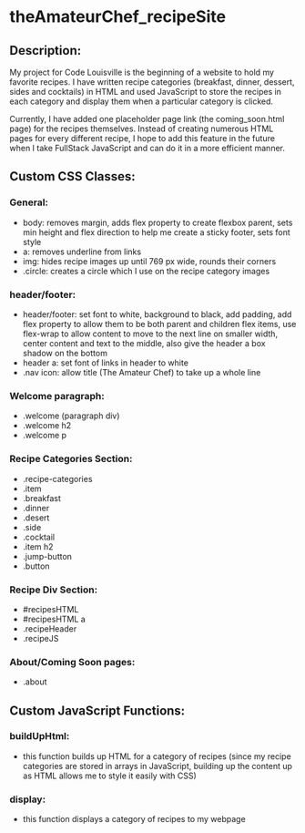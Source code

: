 # theAmateurChef_recipeSite


## Description: 
My project for Code Louisville is the beginning of a website to hold my favorite recipes. I have written recipe categories (breakfast, dinner, dessert, sides and cocktails) in HTML and used JavaScript to store the recipes in each category and display them when a particular category is clicked. 

Currently, I have added one placeholder page link (the coming_soon.html page) for the recipes themselves. Instead of creating numerous HTML pages for every different recipe, I hope to add this feature in the future when I take FullStack JavaScript and can do it in a more efficient manner.

## Custom CSS Classes: 
### General: 
* body: removes margin, adds flex property to create flexbox parent, sets min height and flex direction to help me create a sticky footer, sets font style
* a: removes underline from links
* img: hides recipe images up until 769 px wide, rounds their corners
* .circle: creates a circle which I use on the recipe category images

### header/footer: 
* header/footer: set font to white, background to black, add padding, add flex property to allow them to be both parent and children flex items, use flex-wrap to allow content to move to the next line on smaller width, center content and text to the middle, also give the header a box shadow on the bottom
* header a: set font of links in header to white
* .nav icon: allow title (The Amateur Chef) to take up a whole line

### Welcome paragraph: 
* .welcome (paragraph div)
* .welcome h2
* .welcome p

### Recipe Categories Section: 
* .recipe-categories
* .item 
* .breakfast
* .dinner
* .desert
* .side
* .cocktail
* .item h2
* .jump-button
* .button

### Recipe Div Section: 
* #recipesHTML
* #recipesHTML a
* .recipeHeader
* .recipeJS 

### About/Coming Soon pages: 
* .about

## Custom JavaScript Functions: 
### buildUpHtml: 
* this function builds up HTML for a category of recipes (since my recipe categories are stored in arrays in JavaScript, building up the content up as HTML allows me to style it easily with CSS)
### display: 
* this function displays a category of recipes to my webpage
